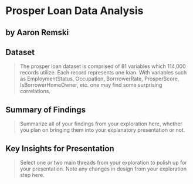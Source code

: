 # Prosper Loan Data Analysis
## by Aaron Remski


## Dataset

> The prosper loan dataset is comprised of 81 variables which 114,000 records utilize. Each record represents one loan. With variables such as EmploymentStatus, Occupation, BorrrowerRate, ProsperScore, IsBorrowerHomeOwner, etc. one may find some surprising correlations.


## Summary of Findings

> Summarize all of your findings from your exploration here, whether you plan on bringing them into your explanatory presentation or not.


## Key Insights for Presentation

> Select one or two main threads from your exploration to polish up for your presentation. Note any changes in design from your exploration step here.
